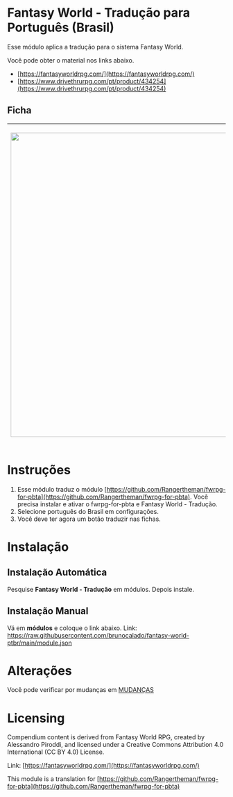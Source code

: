# Fantasy World - Tradução para Português (Brasil)
Esse módulo aplica a tradução para o sistema Fantasy World.

Você pode obter o material nos links abaixo.
- [https://fantasyworldrpg.com/](https://fantasyworldrpg.com/)
- [https://www.drivethrurpg.com/pt/product/434254](https://www.drivethrurpg.com/pt/product/434254)

## Ficha
<table>
<thead>
  <tr>
    <th>
      <p align="center">
        <img width="700" src="docs/demo.webp">
      </p>
    </th>
  </tr>
</thead>
</table> 

# Instruções
1. Esse módulo traduz o módulo [https://github.com/Rangertheman/fwrpg-for-pbta](https://github.com/Rangertheman/fwrpg-for-pbta). Você precisa instalar e ativar o fwrpg-for-pbta e Fantasy World - Tradução.
2. Selecione português do Brasil em configurações.
3. Você deve ter agora um botão traduzir nas fichas.

# Instalação

## Instalação Automática
Pesquise **Fantasy World - Tradução** em módulos. Depois instale.

## Instalação Manual
Vá em **módulos** e coloque o link abaixo. 
Link: https://raw.githubusercontent.com/brunocalado/fantasy-world-ptbr/main/module.json

# Alterações
Você pode verificar por mudanças em [MUDANÇAS](CHANGELOG.md)

# Licensing
Compendium content is derived from Fantasy World RPG, created by Alessandro Piroddi, and licensed under a Creative Commons Attribution 4.0 International (CC BY 4.0) License.

Link: [https://fantasyworldrpg.com/](https://fantasyworldrpg.com/)

This module is a translation for [https://github.com/Rangertheman/fwrpg-for-pbta](https://github.com/Rangertheman/fwrpg-for-pbta)